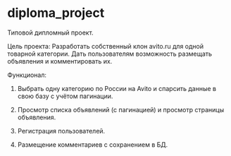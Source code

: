 # diploma_project
Типовой дипломный проект.

Цель проекта: Разработать собственный клон avito.ru для одной товарной категории. Дать пользователям возможность размещать объявления и комментировать их.

Функционал:

1. Выбрать одну категорию по России на  Avito и спарсить данные в свою базу с учётом пагинации.

2. Просмотр списка объявлений (с пагинацией) и просмотр страницы объявления.

3. Регистрация пользователей.

4. Размещение комментариев с сохранением в БД.
